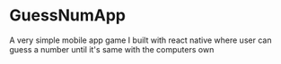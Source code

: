 # GuessNumApp
 A very simple mobile app game I built with react native where user can guess a number until it's same with the computers own
